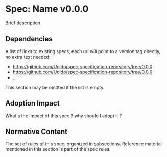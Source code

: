 # Spec: Name v0.0.0

Brief description

## Dependencies

A list of links to existing specs; each url *will* point to a version tag directly, no extra text needed:

- https://github.com/Uqido/spec-specification-repository/tree/0.0.0
- https://github.com/Uqido/spec-specification-repository/tree/0.0.0
- ...

This section may be omitted if the list is empty.

## Adoption Impact

What's the impact of this spec ? why should I adopt it ?   

## Normative Content

The set of rules of this spec, organized in subsections.
Reference material mentioned in this section is part of the spec rules.
